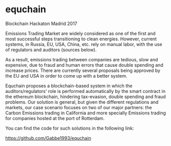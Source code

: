 # equchain
Blockchain Hackaton Madrid 2017

Emissions Trading Market are widely considered as one of the first and most successful steps transitioning to clean energies. However, current systems, in Russia, EU, USA, China, etc. rely on manual labor, with the use of regulators and auditors (sources below).  

As a result, emissions trading between companies are tedious, slow and expensive, due to fraud and human errors that cause double spending and increase prices. There are currently several proposals being approved by the EU and USA in order to come up with a better system.

Equchain proposes a blockchain-based system in which the auditors/regulators' role is performed automatically by the smart contract in the ethereum blockchain, hindering tax-evasion, double spending and fraud problems. Our solution is general, but given the different regulations and markets, our case scenario focuses on two of our major partners: the Carbon Emissions trading in California and more specially Emissions trading for companies hosted at the port of Rotterdam.    

You can find the code for such solutions in the following link:

https://github.com/Gabbe1993/equchain
